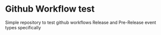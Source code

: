 # Github Workflow test

Simple repository to test github workflows
Release and Pre-Release event types specifically